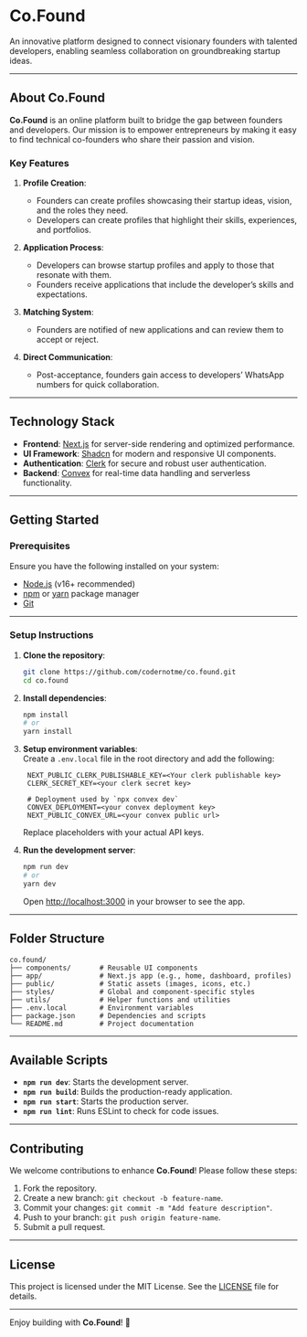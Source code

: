 # **Co.Found**  
An innovative platform designed to connect visionary founders with talented developers, enabling seamless collaboration on groundbreaking startup ideas.  

---

## **About Co.Found**  

**Co.Found** is an online platform built to bridge the gap between founders and developers. Our mission is to empower entrepreneurs by making it easy to find technical co-founders who share their passion and vision.  

### **Key Features**  
1. **Profile Creation**:  
   - Founders can create profiles showcasing their startup ideas, vision, and the roles they need.  
   - Developers can create profiles that highlight their skills, experiences, and portfolios.  

2. **Application Process**:  
   - Developers can browse startup profiles and apply to those that resonate with them.  
   - Founders receive applications that include the developer’s skills and expectations.  

3. **Matching System**:  
   - Founders are notified of new applications and can review them to accept or reject.  

4. **Direct Communication**:  
   - Post-acceptance, founders gain access to developers’ WhatsApp numbers for quick collaboration.  

---

## **Technology Stack**  

- **Frontend**: [Next.js](https://nextjs.org/) for server-side rendering and optimized performance.  
- **UI Framework**: [Shadcn](https://shadcn.dev/) for modern and responsive UI components.  
- **Authentication**: [Clerk](https://clerk.dev/) for secure and robust user authentication.  
- **Backend**: [Convex](https://convex.dev/) for real-time data handling and serverless functionality.  

---

## **Getting Started**  

### **Prerequisites**  

Ensure you have the following installed on your system:  
- [Node.js](https://nodejs.org/) (v16+ recommended)  
- [npm](https://www.npmjs.com/) or [yarn](https://yarnpkg.com/) package manager  
- [Git](https://git-scm.com/)  

---

### **Setup Instructions**  

1. **Clone the repository**:  
   ```bash  
   git clone https://github.com/codernotme/co.found.git  
   cd co.found
   ```  

2. **Install dependencies**:  
   ```bash  
   npm install  
   # or  
   yarn install  
   ```  

3. **Setup environment variables**:  
   Create a `.env.local` file in the root directory and add the following:  

   ```env  
    NEXT_PUBLIC_CLERK_PUBLISHABLE_KEY=<Your clerk publishable key>
    CLERK_SECRET_KEY=<your clerk secret key>

    # Deployment used by `npx convex dev`
    CONVEX_DEPLOYMENT=<your convex deployment key>
    NEXT_PUBLIC_CONVEX_URL=<your convex public url>
   ```  

   Replace placeholders with your actual API keys.  

4. **Run the development server**:  
   ```bash  
   npm run dev  
   # or  
   yarn dev  
   ```  

   Open [http://localhost:3000](http://localhost:3000) in your browser to see the app.  

---

## **Folder Structure**  

```plaintext  
co.found/  
├── components/       # Reusable UI components  
├── app/              # Next.js app (e.g., home, dashboard, profiles)  
├── public/           # Static assets (images, icons, etc.)  
├── styles/           # Global and component-specific styles  
├── utils/            # Helper functions and utilities  
├── .env.local        # Environment variables  
├── package.json      # Dependencies and scripts  
└── README.md         # Project documentation  
```  

---

## **Available Scripts**  

- **`npm run dev`**: Starts the development server.  
- **`npm run build`**: Builds the production-ready application.  
- **`npm run start`**: Starts the production server.  
- **`npm run lint`**: Runs ESLint to check for code issues.  

---

## **Contributing**  

We welcome contributions to enhance **Co.Found**! Please follow these steps:  

1. Fork the repository.  
2. Create a new branch: `git checkout -b feature-name`.  
3. Commit your changes: `git commit -m "Add feature description"`.  
4. Push to your branch: `git push origin feature-name`.  
5. Submit a pull request.  

---

## **License**  

This project is licensed under the MIT License. See the [LICENSE](LICENSE) file for details.  

---

Enjoy building with **Co.Found**! 🚀